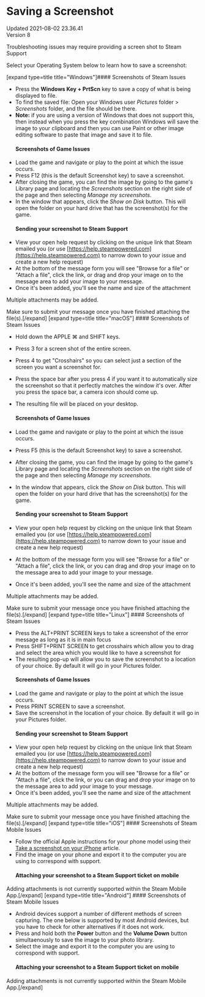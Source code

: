 # Saving a Screenshot
Updated 2021-08-02 23.36.41  
Version 8  

Troubleshooting issues may require providing a screen shot to Steam Support  
  
Select your Operating System below to learn how to save a screenshot:  
  
 [expand type=title title="Windows"]#### Screenshots of Steam Issues
  
* Press the **Windows Key + PrtScn** key to save a copy of what is being displayed to file.
* To find the saved file: Open your Windows user *Pictures* folder > *Screenshots* folder, and the file should be there.
* **Note:** if you are using a version of Windows that does not support this, then instead when you press the key combination Windows will save the image to your clipboard and then you can use Paint or other image editing software to paste that image and save it to file.
  #### Screenshots of Game Issues
* Load the game and navigate or play to the point at which the issue occurs.
* Press F12 (this is the default Screenshot key) to save a screenshot.
* After closing the game, you can find the image by going to the game's Library page and locating the *Screenshots* section on the right side of the page and then selecting *Manage my screenshots*.
* In the window that appears, click the *Show on Disk* button. This will open the folder on your hard drive that has the screenshot(s) for the game.
  #### Sending your screenshot to Steam Support
* View your open help request by clicking on the unique link that Steam emailed you (or use [https://help.steampowered.com](https://help.steampowered.com) to narrow down to your issue and create a new help request)
* At the bottom of the message form you will see "Browse for a file" or "Attach a file", click the link, or drag and drop your image on to the message area to add your image to your message.
* Once it's been added, you'll see the name and size of the attachment
  
  
Multiple attachments may be added.  
  
Make sure to submit your message once you have finished attaching the file(s).[/expand] [expand type=title title="macOS"] #### Screenshots of Steam Issues
  
* Hold down the APPLE ⌘ and SHIFT keys.
* Press 3 for a screen shot of the entire screen.
* Press 4 to get "Crosshairs" so you can select just a section of the screen you want a screenshot for.
* Press the space bar after you press 4 if you want it to automatically size the screenshot so that it perfectly matches the window it's over. After you press the space bar, a camera icon should come up.
* The resulting file will be placed on your desktop.
  #### Screenshots of Game Issues
  
* Load the game and navigate or play to the point at which the issue occurs.
* Press F5 (this is the default Screenshot key) to save a screenshot.
* After closing the game, you can find the image by going to the game's Library page and locating the *Screenshots* section on the right side of the page and then selecting *Manage my screenshots*.
* In the window that appears, click the *Show on Disk* button. This will open the folder on your hard drive that has the screenshot(s) for the game.
  #### Sending your screenshot to Steam Support
* View your open help request by clicking on the unique link that Steam emailed you (or use [https://help.steampowered.com](https://help.steampowered.com) to narrow down to your issue and create a new help request)
* At the bottom of the message form you will see "Browse for a file" or "Attach a file", click the link, or you can drag and drop your image on to the message area to add your image to your message.
* Once it's been added, you'll see the name and size of the attachment
  
  
Multiple attachments may be added.  
  
Make sure to submit your message once you have finished attaching the file(s).[/expand]   [expand type=title title="Linux"] #### Screenshots of Steam Issues
* Press the ALT+PRINT SCREEN keys to take a screenshot of the error message as long as it is in main focus
* Press SHIFT+PRINT SCREEN to get crosshairs which allow you to drag and select the area which you would like to have a screenshot for
* The resulting pop-up will allow you to save the screenshot to a location of your choice. By default it will go in your Pictures folder.
  #### Screenshots of Game Issues
* Load the game and navigate or play to the point at which the issue occurs.
* Press PRINT SCREEN to save a screenshot.
* Save the screenshot in the location of your choice. By default it will go in your Pictures folder.
  #### Sending your screenshot to Steam Support
* View your open help request by clicking on the unique link that Steam emailed you (or use [https://help.steampowered.com](https://help.steampowered.com) to narrow down to your issue and create a new help request)
* At the bottom of the message form you will see "Browse for a file" or "Attach a file", click the link, or you can drag and drop your image on to the message area to add your image to your message.
* Once it's been added, you'll see the name and size of the attachment
  
  
Multiple attachments may be added.  
  
Make sure to submit your message once you have finished attaching the file(s).[/expand]   [expand type=title title="iOS"] #### Screenshots of Steam Mobile Issues
  
* Follow the official Apple instructions for your phone model using their [Take a screenshot on your iPhone](https://support.apple.com/en-us/HT200289) article.
* Find the image on your phone and export it to the computer you are using to correspond with support.
  #### Attaching your screenshot to a Steam Support ticket on mobile
Adding attachments is not currently supported within the Steam Mobile App.[/expand]   [expand type=title title="Android"] #### Screenshots of Steam Mobile Issues
  
* Android devices support a number of different methods of screen capturing. The one below is supported by most Android devices, but you have to check for other alternatives if it does not work.
* Press and hold both the **Power** button and the **Volume Down** button simultaenously to save the image to your photo library.
* Select the image and export it to the computer you are using to correspond with support.
  #### Attaching your screenshot to a Steam Support ticket on mobile
Adding attachments is not currently supported within the Steam Mobile App.[/expand]